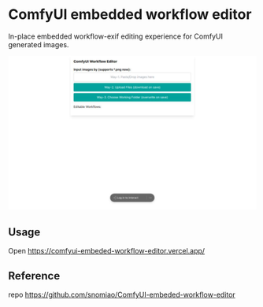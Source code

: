# ComfyUI embedded workflow editor

In-place embedded workflow-exif editing experience for ComfyUI generated images.

![screenshot](docs/preview.png)

## Usage

Open https://comfyui-embeded-workflow-editor.vercel.app/

## Reference

repo https://github.com/snomiao/ComfyUI-embeded-workflow-editor